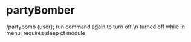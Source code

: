 # partyBomber
/partybomb {user};
run command again to turn off \n
turned off while in menu;
requires sleep ct module
